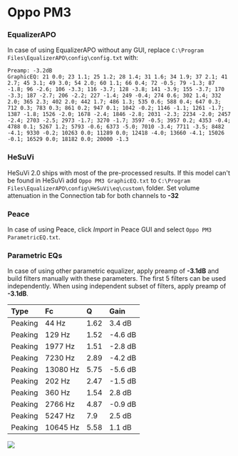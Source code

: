 # Oppo PM3

### EqualizerAPO
In case of using EqualizerAPO without any GUI, replace `C:\Program Files\EqualizerAPO\config\config.txt`
with:
```
Preamp: -3.2dB
GraphicEQ: 21 0.0; 23 1.1; 25 1.2; 28 1.4; 31 1.6; 34 1.9; 37 2.1; 41 2.7; 45 3.1; 49 3.0; 54 2.0; 60 1.1; 66 0.4; 72 -0.5; 79 -1.3; 87 -1.8; 96 -2.6; 106 -3.3; 116 -3.7; 128 -3.8; 141 -3.9; 155 -3.7; 170 -3.3; 187 -2.7; 206 -2.2; 227 -1.4; 249 -0.4; 274 0.6; 302 1.4; 332 2.0; 365 2.3; 402 2.0; 442 1.7; 486 1.3; 535 0.6; 588 0.4; 647 0.3; 712 0.3; 783 0.3; 861 0.2; 947 0.1; 1042 -0.2; 1146 -1.1; 1261 -1.7; 1387 -1.8; 1526 -2.0; 1678 -2.4; 1846 -2.8; 2031 -2.3; 2234 -2.0; 2457 -2.4; 2703 -2.5; 2973 -1.7; 3270 -1.7; 3597 -0.5; 3957 0.2; 4353 -0.4; 4788 0.1; 5267 1.2; 5793 -0.6; 6373 -5.0; 7010 -3.4; 7711 -3.5; 8482 -4.1; 9330 -0.2; 10263 0.0; 11289 0.0; 12418 -4.0; 13660 -4.1; 15026 -0.1; 16529 0.0; 18182 0.0; 20000 -1.3
```

### HeSuVi
HeSuVi 2.0 ships with most of the pre-processed results. If this model can't be found in HeSuVi add
`Oppo PM3 GraphicEQ.txt` to `C:\Program Files\EqualizerAPO\config\HeSuVi\eq\custom\` folder.
Set volume attenuation in the Connection tab for both channels to **-32**

### Peace
In case of using Peace, click *Import* in Peace GUI and select `Oppo PM3 ParametricEQ.txt`.

### Parametric EQs
In case of using other parametric equalizer, apply preamp of **-3.1dB** and build filters manually
with these parameters. The first 5 filters can be used independently.
When using independent subset of filters, apply preamp of **-3.1dB**.

| Type    | Fc       |    Q | Gain    |
|:--------|:---------|:-----|:--------|
| Peaking | 44 Hz    | 1.62 | 3.4 dB  |
| Peaking | 129 Hz   | 1.52 | -4.6 dB |
| Peaking | 1977 Hz  | 1.51 | -2.8 dB |
| Peaking | 7230 Hz  | 2.89 | -4.2 dB |
| Peaking | 13080 Hz | 5.75 | -5.6 dB |
| Peaking | 202 Hz   | 2.47 | -1.5 dB |
| Peaking | 360 Hz   | 1.54 | 2.8 dB  |
| Peaking | 2766 Hz  | 4.87 | -0.9 dB |
| Peaking | 5247 Hz  | 7.9  | 2.5 dB  |
| Peaking | 10645 Hz | 5.58 | 1.1 dB  |

![](https://raw.githubusercontent.com/jaakkopasanen/AutoEq/master/results/oratory1990/harman_over-ear_2018/Oppo%20PM3/Oppo%20PM3.png)
